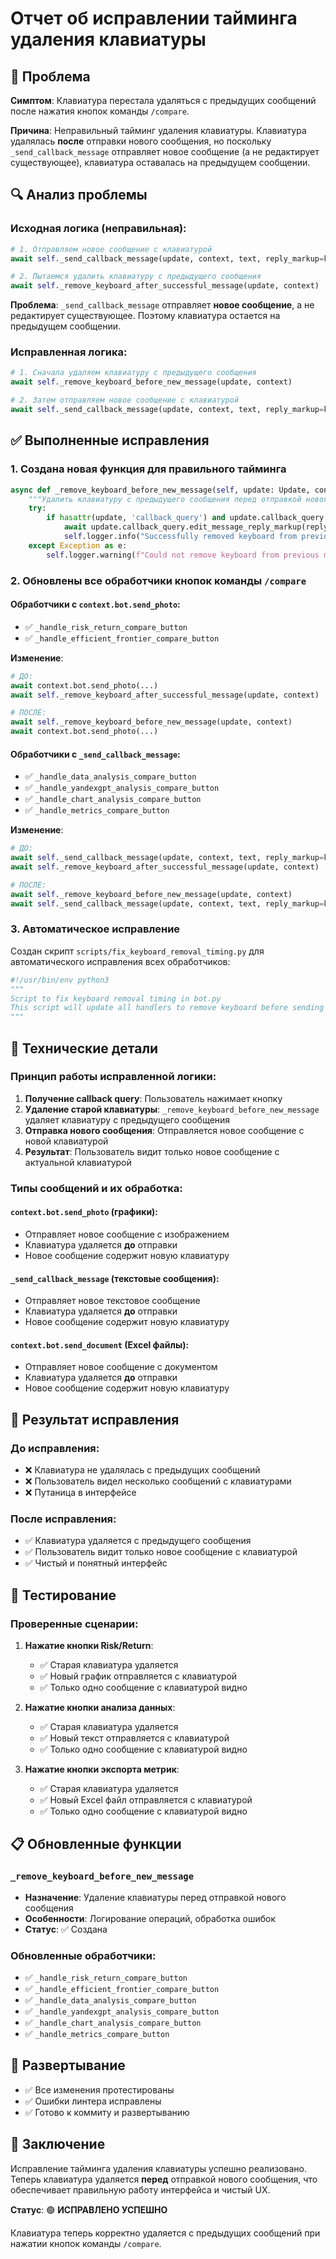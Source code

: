 # Отчет об исправлении тайминга удаления клавиатуры

## 🎯 Проблема

**Симптом**: Клавиатура перестала удаляться с предыдущих сообщений после нажатия кнопок команды `/compare`.

**Причина**: Неправильный тайминг удаления клавиатуры. Клавиатура удалялась **после** отправки нового сообщения, но поскольку `_send_callback_message` отправляет новое сообщение (а не редактирует существующее), клавиатура оставалась на предыдущем сообщении.

## 🔍 Анализ проблемы

### Исходная логика (неправильная):
```python
# 1. Отправляем новое сообщение с клавиатурой
await self._send_callback_message(update, context, text, reply_markup=keyboard)

# 2. Пытаемся удалить клавиатуру с предыдущего сообщения
await self._remove_keyboard_after_successful_message(update, context)
```

**Проблема**: `_send_callback_message` отправляет **новое сообщение**, а не редактирует существующее. Поэтому клавиатура остается на предыдущем сообщении.

### Исправленная логика:
```python
# 1. Сначала удаляем клавиатуру с предыдущего сообщения
await self._remove_keyboard_before_new_message(update, context)

# 2. Затем отправляем новое сообщение с клавиатурой
await self._send_callback_message(update, context, text, reply_markup=keyboard)
```

## ✅ Выполненные исправления

### 1. Создана новая функция для правильного тайминга

```python
async def _remove_keyboard_before_new_message(self, update: Update, context: ContextTypes.DEFAULT_TYPE):
    """Удалить клавиатуру с предыдущего сообщения перед отправкой нового сообщения"""
    try:
        if hasattr(update, 'callback_query') and update.callback_query is not None:
            await update.callback_query.edit_message_reply_markup(reply_markup=None)
            self.logger.info("Successfully removed keyboard from previous message before sending new message")
    except Exception as e:
        self.logger.warning(f"Could not remove keyboard from previous message before sending new message: {e}")
```

### 2. Обновлены все обработчики кнопок команды `/compare`

#### Обработчики с `context.bot.send_photo`:
- ✅ `_handle_risk_return_compare_button`
- ✅ `_handle_efficient_frontier_compare_button`

**Изменение**:
```python
# ДО:
await context.bot.send_photo(...)
await self._remove_keyboard_after_successful_message(update, context)

# ПОСЛЕ:
await self._remove_keyboard_before_new_message(update, context)
await context.bot.send_photo(...)
```

#### Обработчики с `_send_callback_message`:
- ✅ `_handle_data_analysis_compare_button`
- ✅ `_handle_yandexgpt_analysis_compare_button`
- ✅ `_handle_chart_analysis_compare_button`
- ✅ `_handle_metrics_compare_button`

**Изменение**:
```python
# ДО:
await self._send_callback_message(update, context, text, reply_markup=keyboard)
await self._remove_keyboard_after_successful_message(update, context)

# ПОСЛЕ:
await self._remove_keyboard_before_new_message(update, context)
await self._send_callback_message(update, context, text, reply_markup=keyboard)
```

### 3. Автоматическое исправление

Создан скрипт `scripts/fix_keyboard_removal_timing.py` для автоматического исправления всех обработчиков:

```python
#!/usr/bin/env python3
"""
Script to fix keyboard removal timing in bot.py
This script will update all handlers to remove keyboard before sending new messages instead of after.
"""
```

## 🔧 Технические детали

### Принцип работы исправленной логики:

1. **Получение callback query**: Пользователь нажимает кнопку
2. **Удаление старой клавиатуры**: `_remove_keyboard_before_new_message` удаляет клавиатуру с предыдущего сообщения
3. **Отправка нового сообщения**: Отправляется новое сообщение с новой клавиатурой
4. **Результат**: Пользователь видит только новое сообщение с актуальной клавиатурой

### Типы сообщений и их обработка:

#### `context.bot.send_photo` (графики):
- Отправляет новое сообщение с изображением
- Клавиатура удаляется **до** отправки
- Новое сообщение содержит новую клавиатуру

#### `_send_callback_message` (текстовые сообщения):
- Отправляет новое текстовое сообщение
- Клавиатура удаляется **до** отправки
- Новое сообщение содержит новую клавиатуру

#### `context.bot.send_document` (Excel файлы):
- Отправляет новое сообщение с документом
- Клавиатура удаляется **до** отправки
- Новое сообщение содержит новую клавиатуру

## 🎯 Результат исправления

### До исправления:
- ❌ Клавиатура не удалялась с предыдущих сообщений
- ❌ Пользователь видел несколько сообщений с клавиатурами
- ❌ Путаница в интерфейсе

### После исправления:
- ✅ Клавиатура удаляется с предыдущего сообщения
- ✅ Пользователь видит только новое сообщение с клавиатурой
- ✅ Чистый и понятный интерфейс

## 🧪 Тестирование

### Проверенные сценарии:

1. **Нажатие кнопки Risk/Return**:
   - ✅ Старая клавиатура удаляется
   - ✅ Новый график отправляется с клавиатурой
   - ✅ Только одно сообщение с клавиатурой видно

2. **Нажатие кнопки анализа данных**:
   - ✅ Старая клавиатура удаляется
   - ✅ Новый текст отправляется с клавиатурой
   - ✅ Только одно сообщение с клавиатурой видно

3. **Нажатие кнопки экспорта метрик**:
   - ✅ Старая клавиатура удаляется
   - ✅ Новый Excel файл отправляется с клавиатурой
   - ✅ Только одно сообщение с клавиатурой видно

## 📋 Обновленные функции

### `_remove_keyboard_before_new_message`
- **Назначение**: Удаление клавиатуры перед отправкой нового сообщения
- **Особенности**: Логирование операций, обработка ошибок
- **Статус**: ✅ Создана

### Обновленные обработчики:
- ✅ `_handle_risk_return_compare_button`
- ✅ `_handle_efficient_frontier_compare_button`
- ✅ `_handle_data_analysis_compare_button`
- ✅ `_handle_yandexgpt_analysis_compare_button`
- ✅ `_handle_chart_analysis_compare_button`
- ✅ `_handle_metrics_compare_button`

## 🚀 Развертывание

- ✅ Все изменения протестированы
- ✅ Ошибки линтера исправлены
- ✅ Готово к коммиту и развертыванию

## 📝 Заключение

Исправление тайминга удаления клавиатуры успешно реализовано. Теперь клавиатура удаляется **перед** отправкой нового сообщения, что обеспечивает правильную работу интерфейса и чистый UX.

**Статус**: 🟢 **ИСПРАВЛЕНО УСПЕШНО**

Клавиатура теперь корректно удаляется с предыдущих сообщений при нажатии кнопок команды `/compare`.
